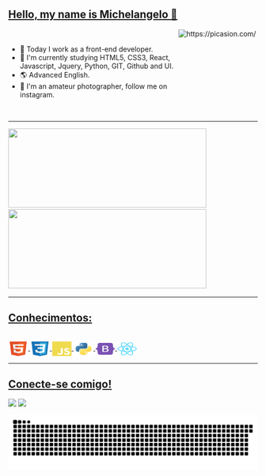  <u><h2>Hello, my name is Michelangelo 👋</h2></u>  <a href="https://picasion.com/"><img src="https://i.picasion.com/pic91/64aa7d60345dd8ba6e3281766cab6954.gif" width="160" height="160" align="right" border="0" alt="https://picasion.com/" /></a><br/>


- 🔭 Today I work as a front-end developer.
- 🌱 I'm currently studying HTML5, CSS3, React, Javascript, Jquery, Python, GIT, Github and UI.
- 🌎 Advanced English.
- 📸 I'm an amateur photographer, follow me on instagram.

<br>
<hr>
 <div>
  <a href="https://github.com/michelangeloPezzini">
  <img height="160em" width="400" src="https://github-readme-stats.vercel.app/api?username=michelangeloPezzini&show_icons=false&theme=dracula&include_all_commits=true&count_private=true"/>
  <img height="160em" width="400" src="https://github-readme-stats.vercel.app/api/top-langs/?username=michelangeloPezzini&layout=compact&langs_count=7&theme=dracula"/>
   
</div>
  
  <hr>
 
<u><h2>Conhecimentos:</h2></u>
 
<div style="display: inline_block"><br>
  <img align="center" alt="Rafa-HTML" height="30" width="40" src="https://raw.githubusercontent.com/devicons/devicon/master/icons/html5/html5-original.svg">
  <img align="center" alt="Rafa-CSS" height="30" width="40" src="https://raw.githubusercontent.com/devicons/devicon/master/icons/css3/css3-original.svg">
  <img align="center" alt="Rafa-Js" height="30" width="40" src="https://raw.githubusercontent.com/devicons/devicon/master/icons/javascript/javascript-plain.svg">
  <img align="center" alt="Rafa-Python" height="30" width="40" src="https://raw.githubusercontent.com/devicons/devicon/master/icons/python/python-original.svg">
  <img align="center" alt="Mike-boot" height="30" width="40"src="https://raw.githubusercontent.com/devicons/devicon/00f02ef57fb7601fd1ddcc2fe6fe670fef3ae3e4/icons/bootstrap/bootstrap-plain.svg">
 <img align="center" alt="Rafa-Python" height="30" width="40" src="https://raw.githubusercontent.com/devicons/devicon/00f02ef57fb7601fd1ddcc2fe6fe670fef3ae3e4/icons/react/react-original.svg">
 
 
 
</div>
 <hr>
 <u><h2>Conecte-se comigo!</h2></u>  
<div> 
  <a href="https://www.instagram.com/michelangelo_pezzini/" target="_blank"><img src="https://img.shields.io/badge/-Instagram-%23E4405F?style=for-the-badge&logo=instagram&logoColor=white" target="_blank"></a>
  <a href="https://www.linkedin.com/in/michelangelo-giuseppe-pezzini-820591185/" target="_blank"><img src="https://img.shields.io/badge/-LinkedIn-%230077B5?style=for-the-badge&logo=linkedin&logoColor=white" target="_blank"></a>
 
 ![Snake animation](https://github.com/michelangeloPezzini/michelangeloPezzini/blob/output/github-contribution-grid-snake.svg)
 
</div>
  
  
  

